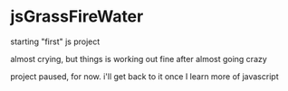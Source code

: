 # jsGrassFireWater

starting "first" js project

almost crying, but things is working out fine
after almost going crazy

project paused, for now. i'll get back to it once I
learn more of javascript
